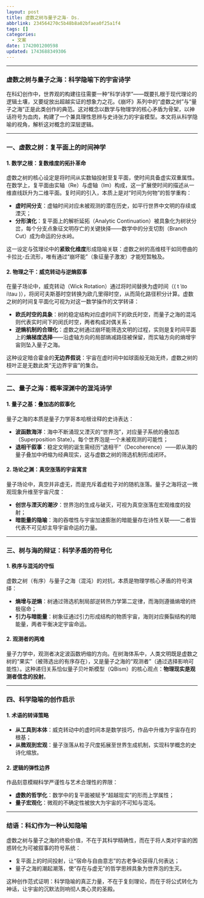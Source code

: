 ```yaml
---
layout: post
title: 虚数之树与量子之海- Ds.
abbrlink: 234564270c5b48b8a02bfaea0f25a1f4
tags: []
categories:
  - 文案
date: 1742001200598
updated: 1743688349306
---
```


***

### **虚数之树与量子之海：科学隐喻下的宇宙诗学**

在科幻创作中，世界观的构建往往需要一种“科学诗学”——既要扎根于现代理论的逻辑土壤，又要绽放出超越实证的想象力之花。《崩坏》系列中的“虚数之树”与“量子之海”正是此类创作的典范。这对概念以数学与物理学的核心矛盾为骨架，以神话符号为血肉，构建了一个兼具理性思辨与史诗张力的宇宙模型。本文将从科学隐喻的视角，解析这对概念的深层逻辑。

***

### **一、虚数之树：复平面上的时间神学**

#### **1. 数学之根：复数维度的拓扑革命**

虚数之树的核心设定是将时间从实数轴投射至复平面，使时间具备虚实双重属性。在数学上，复平面由实轴（Re）与虚轴（Im）构成，这一扩展使时间的描述从一维直线跃升为二维平面。复时间的引入，本质上是对“时间为何物”的哲学重构：

- **虚时间分支**：虚轴时间对应未被观测的潜在历史，如平行世界中文明的存续或湮灭；
- **分形演化**：复平面上的解析延拓（Analytic Continuation）被具象化为树状分岔，每个分支点象征文明存亡的关键抉择——数学中的分支切割（Branch Cut）成为命运的分水岭。

这一设定与弦理论中的**紧致化维度**形成隐喻关联：虚数之树的高维枝干如同卷曲的卡拉比-丘流形，唯有通过“崩坏能”（象征量子激发）才能短暂触及。

#### **2. 物理之干：威克转动与逆熵叙事**

在量子场论中，威克转动（Wick Rotation）通过将时间替换为虚时间（( t \to i\tau )），将闵可夫斯基时空转换为欧几里得时空，从而简化路径积分计算。虚数之树的时间复平面化可视为对这一数学操作的文学转译：

- **欧氏时空的具象**：树的稳定结构对应虚时间下的欧氏时空，而量子之海的混沌则代表实时间下的闵氏时空，两者构成对偶关系；
- **逆熵机制的合理化**：虚数之树通过崩坏能筛选文明的过程，实则是复时间平面上的**熵梯度选择**——沿虚轴方向的局部熵减路径被保留，而实轴方向的熵增宇宙则坠入量子之海。

这种设定暗合霍金的**无边界假说**：宇宙在虚时间中如球面般无始无终，虚数之树的枝叶正是无数此类“无边界宇宙”的集合。

***

### **二、量子之海：概率深渊中的混沌诗学**

#### **1. 量子之基：叠加态的叙事化**

量子之海的本质是量子力学哥本哈根诠释的史诗表达：

- **波函数海洋**：海中不断涌现又湮灭的“世界泡”，对应量子系统的叠加态（Superposition State）。每个世界泡是一个未被观测的可能性；
- **退相干叙事**：稳定文明的诞生需经历“退相干”（Decoherence）——即从海的量子叠加中坍缩为经典现实，这与虚数之树的筛选机制形成闭环。

#### **2. 场论之渊：真空涨落的宇宙寓言**

量子场论中，真空并非虚无，而是充斥着虚粒子对的随机涨落。量子之海将这一微观现象升维至宇宙尺度：

- **创世与湮灭的潮汐**：世界泡的生成与破灭，可视为真空涨落在宏观维度的投射；
- **暗能量的隐喻**：海的吞噬性与宇宙加速膨胀的暗能量存在诗性关联——二者皆代表不可见却主导宇宙命运的力量。

***

### **三、树与海的辩证：科学矛盾的符号化**

#### **1. 秩序与混沌的守恒**

虚数之树（有序）与量子之海（混沌）的对抗，本质是物理学核心矛盾的符号演绎：

- **熵增与逆熵**：树通过筛选机制局部逆转热力学第二定律，而海则遵循熵增的终极宿命；
- **引力与暗能量**：树象征通过引力形成结构的物质宇宙，海则对应撕裂结构的暗能量，两者平衡决定宇宙命运。

#### **2. 观测者的两难**

量子力学中，观测者决定波函数坍缩的方向。在树海体系中，人类文明既是虚数之树的“果实”（被筛选出的有序存在），又是量子之海的“观测者”（通过选择影响可能性）。这种递归关系恰似量子贝叶斯模型（QBism）的核心观点：**物理现实是观测者信念的投射**。

***

### **四、科学隐喻的创作启示**

#### **1. 术语的转译策略**

- **从工具到本体**：威克转动中的虚时间本是数学技巧，作品中升维为宇宙存在的根基；
- **从微观到宏观**：量子涨落从粒子尺度拓展至世界生成机制，实现科学概念的史诗化缩放。

#### **2. 逻辑的弹性边界**

作品刻意模糊科学严谨性与艺术合理性的界限：

- **虚数的哲学化**：数学中的复平面被赋予“超越现实”的形而上学属性；
- **量子宏观化**：微观的不确定性被放大为宇宙的不可知与混沌。

***

### **结语：科幻作为一种认知隐喻**

虚数之树与量子之海的终极价值，不在于其科学精确性，而在于将人类对宇宙的困惑转化为可被叙事的符号系统：

- 复平面上的时间投射，让“宿命与自由意志”的古老争论获得几何表达；
- 量子之海的潮起潮落，使“存在与虚无”的哲学思辨具象为世界泡的生灭。

这种创作范式证明：科学隐喻的真正力量，不在于复刻理论，而在于将公式转化为神话，让宇宙的沉默法则响彻人类心灵的圣殿。
